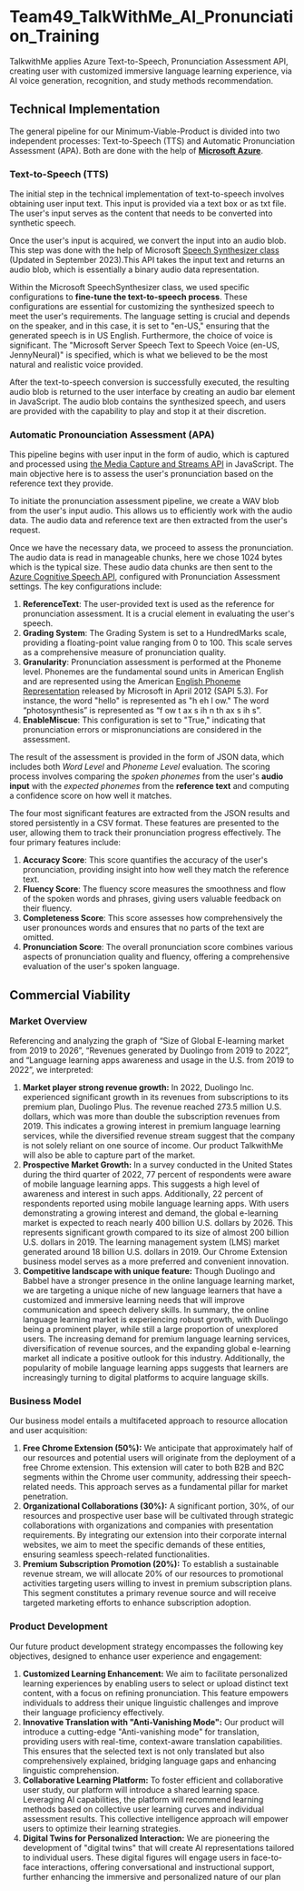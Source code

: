 # Team49_TalkWithMe_AI_Pronunciation_Training

TalkwithMe applies Azure Text-to-Speech, Pronunciation Assessment API, creating user with  customized immersive language learning experience, via AI voice generation, recognition, and study methods recommendation.

## Technical Implementation

The general pipeline for our Minimum-Viable-Product is divided into two independent processes: Text-to-Speech (TTS) and Automatic Pronunciation Assessment (APA). Both are done with the help of **[Microsoft Azure](https://azure.microsoft.com/en-us/free/search/?ef_id=_k_CjwKCAjw15eqBhBZEiwAbDomEqJHzKIdDb3EXzngazXRBcXGBwcnP4fKw2BnVqETMTNAGD9pMCY4MhoCgFwQAvD_BwE_k_&OCID=AIDcmm5edswduu_SEM__k_CjwKCAjw15eqBhBZEiwAbDomEqJHzKIdDb3EXzngazXRBcXGBwcnP4fKw2BnVqETMTNAGD9pMCY4MhoCgFwQAvD_BwE_k_&gad=1&gclid=CjwKCAjw15eqBhBZEiwAbDomEqJHzKIdDb3EXzngazXRBcXGBwcnP4fKw2BnVqETMTNAGD9pMCY4MhoCgFwQAvD_BwE)**.

### Text-to-Speech (TTS)

The initial step in the technical implementation of text-to-speech involves obtaining user input text. This input is provided via a text box or as txt file. The user's input serves as the content that needs to be converted into synthetic speech.

Once the user's input is acquired, we convert the input into an audio blob. This step was done with the help of Microsoft [Speech Synthesizer class](https://learn.microsoft.com/en-us/dotnet/api/system.speech.synthesis.speechsynthesizer?view=netframework-4.8.1) (Updated in September 2023).This API takes the input text and returns an audio blob, which is essentially a binary audio data representation.

Within the Microsoft SpeechSynthesizer class, we used specific configurations to **fine-tune the text-to-speech process**. These configurations are essential for customizing the synthesized speech to meet the user's requirements. The language setting is crucial and depends on the speaker, and in this case, it is set to "en-US," ensuring that the generated speech is in US English. Furthermore, the choice of voice is significant. The "Microsoft Server Speech Text to Speech Voice (en-US, JennyNeural)" is specified, which is what we believed to be the most natural and realistic voice provided.

After the text-to-speech conversion is successfully executed, the resulting audio blob is returned to the user interface by creating an audio bar element in JavaScript. The audio blob contains the synthesized speech, and users are provided with the capability to play and stop it at their discretion.

### Automatic Pronounciation Assessment (APA)

This pipeline begins with user input in the form of audio, which is captured and processed using [the Media Capture and Streams API](https://developer.mozilla.org/en-US/docs/Web/API/Media_Capture_and_Streams_API) in JavaScript. The main objective here is to assess the user's pronunciation based on the reference text they provide.

To initiate the pronunciation assessment pipeline, we create a WAV blob from the user's input audio. This allows us to efficiently work with the audio data. The audio data and reference text are then extracted from the user's request.

Once we have the necessary data, we proceed to assess the pronunciation. The audio data is read in manageable chunks, here we chose 1024 bytes which is the typical size. These audio data chunks are then sent to the [Azure Cognitive Speech API](https://learn.microsoft.com/en-us/python/api/azure-cognitiveservices-speech/?view=azure-python), configured with Pronunciation Assessment settings. The key configurations include:

1. **ReferenceText**: The user-provided text is used as the reference for pronunciation assessment. It is a crucial element in evaluating the user's speech.
2. **Grading System**: The Grading System is set to a HundredMarks scale, providing a floating-point value ranging from 0 to 100. This scale serves as a comprehensive measure of pronunciation quality.
3. **Granularity**: Pronunciation assessment is performed at the Phoneme level. Phonemes are the fundamental sound units in American English and are represented using the American [English Phoneme Representation](https://learn.microsoft.com/en-us/previous-versions/windows/desktop/ms717239(v=vs.85)) released by Microsoft in April 2012 (SAPI 5.3). For instance, the word "hello" is represented as "h eh l ow." The word “photosynthesis” is represented as “f ow t ax s ih n th ax s ih s”.
4. **EnableMiscue**: This configuration is set to "True," indicating that pronunciation errors or mispronunciations are considered in the assessment.

The result of the assessment is provided in the form of JSON data, which includes both *Word Level* and *Phoneme Level* evaluation. The scoring process involves comparing the *spoken phonemes* from the user's **audio input** with the *expected phonemes* from the **reference text** and computing a confidence score on how well it matches.

The four most significant features are extracted from the JSON results and stored persistently in a CSV format. These features are presented to the user, allowing them to track their pronunciation progress effectively. The four primary features include:

1. **Accuracy Score**: This score quantifies the accuracy of the user's pronunciation, providing insight into how well they match the reference text.
2. **Fluency Score**: The fluency score measures the smoothness and flow of the spoken words and phrases, giving users valuable feedback on their fluency.
3. **Completeness Score**: This score assesses how comprehensively the user pronounces words and ensures that no parts of the text are omitted.
4. **Pronunciation Score**: The overall pronunciation score combines various aspects of pronunciation quality and fluency, offering a comprehensive evaluation of the user's spoken language.

## Commercial Viability

### Market Overview

Referencing and analyzing the graph of “Size of Global E-learning market from 2019 to 2026”, “Revenues generated by Duolingo from 2019 to 2022”, and “Language learning apps awareness and usage in the U.S. from 2019 to 2022”, we interpreted:

1. **Market player strong revenue growth:** In 2022, Duolingo Inc. experienced significant growth in its revenues from subscriptions to its premium plan, Duolingo Plus. The revenue reached 273.5 million U.S. dollars, which was more than double the subscription revenues from 2019. This indicates a growing interest in premium language learning services, while the diversified revenue stream suggest that the company is not solely reliant on one source of income. Our product TalkwithMe will also be able to capture part of the market.
2. **Prospective Market Growth:** In a survey conducted in the United States during the third quarter of 2022, 77 percent of respondents were aware of mobile language learning apps. This suggests a high level of awareness and interest in such apps. Additionally, 22 percent of respondents reported using mobile language learning apps. With users demonstrating a growing interest and demand, the global e-learning market is expected to reach nearly 400 billion U.S. dollars by 2026. This represents significant growth compared to its size of almost 200 billion U.S. dollars in 2019. The learning management system (LMS) market generated around 18 billion U.S. dollars in 2019. Our Chrome Extension business model serves as a more preferred and convenient innovation.
3. **Competitive landscape with unique feature:** Though Duolingo and Babbel have a stronger presence in the online language learning market, we are targeting a unique niche of new language learners that have a customized and immersive learning needs that will improve communication and speech delivery skills.
In summary, the online language learning market is experiencing robust growth, with Duolingo being a prominent player, while still a large proportion of unexplored users. The increasing demand for premium language learning services, diversification of revenue sources, and the expanding global e-learning market all indicate a positive outlook for this industry. Additionally, the popularity of mobile language learning apps suggests that learners are increasingly turning to digital platforms to acquire language skills.

### Business Model

Our business model entails a multifaceted approach to resource allocation and user acquisition:

1. **Free Chrome Extension (50%):** We anticipate that approximately half of our resources and potential users will originate from the deployment of a free Chrome extension. This extension will cater to both B2B and B2C segments within the Chrome user community, addressing their speech-related needs. This approach serves as a fundamental pillar for market penetration.
2. **Organizational Collaborations (30%):** A significant portion, 30%, of our resources and prospective user base will be cultivated through strategic collaborations with organizations and companies with presentation requirements. By integrating our extension into their corporate internal websites, we aim to meet the specific demands of these entities, ensuring seamless speech-related functionalities.
3. **Premium Subscription Promotion (20%):** To establish a sustainable revenue stream, we will allocate 20% of our resources to promotional activities targeting users willing to invest in premium subscription plans. This segment constitutes a primary revenue source and will receive targeted marketing efforts to enhance subscription adoption.

### Product Development

Our future product development strategy encompasses the following key objectives, designed to enhance user experience and engagement:

1. **Customized Learning Enhancement:** We aim to facilitate personalized learning experiences by enabling users to select or upload distinct text content, with a focus on refining pronunciation. This feature empowers individuals to address their unique linguistic challenges and improve their language proficiency effectively.
2. **Innovative Translation with "Anti-Vanishing Mode":** Our product will introduce a cutting-edge "Anti-vanishing mode" for translation, providing users with real-time, context-aware translation capabilities. This ensures that the selected text is not only translated but also comprehensively explained, bridging language gaps and enhancing linguistic comprehension.
3. **Collaborative Learning Platform:** To foster efficient and collaborative user study, our platform will introduce a shared learning space. Leveraging AI capabilities, the platform will recommend learning methods based on collective user learning curves and individual assessment results. This collective intelligence approach will empower users to optimize their learning strategies.
4. **Digital Twins for Personalized Interaction:** We are pioneering the development of "digital twins" that will create AI representations tailored to individual users. These digital figures will engage users in face-to-face interactions, offering conversational and instructional support, further enhancing the immersive and personalized nature of our plan
